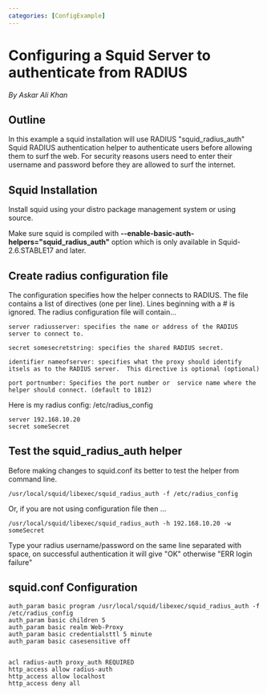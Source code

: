 ```yaml
---
categories: [ConfigExample]
---
```

# Configuring a Squid Server to authenticate from RADIUS

*By Askar Ali Khan*

## Outline

In this example a squid installation will use RADIUS
"squid_radius_auth" Squid RADIUS authentication helper to authenticate
users before allowing them to surf the web. For security reasons users
need to enter their username and password before they are allowed to
surf the internet.

## Squid Installation

Install squid using your distro package management system or using
source.

Make sure squid is compiled with
**--enable-basic-auth-helpers="squid_radius_auth"** option which is
only available in Squid-2.6.STABLE17 and later.

## Create radius configuration file

The configuration specifies how the helper connects to RADIUS. The file
contains a list of directives (one per line). Lines beginning with a \#
is ignored. The radius configuration file will contain...

    server radiusserver: specifies the name or address of the RADIUS server to connect to.

    secret somesecretstring: specifies the shared RADIUS secret.

    identifier nameofserver: specifies what the proxy should identify itsels as to the RADIUS server.  This directive is optional (optional)

    port portnumber: Specifies the port number or  service name where the helper should connect. (default to 1812)

Here is my radius config: /etc/radius_config

    server 192.168.10.20
    secret someSecret

## Test the squid_radius_auth helper

Before making changes to squid.conf its better to test the helper from
command line.

    /usr/local/squid/libexec/squid_radius_auth -f /etc/radius_config

Or, if you are not using configuration file then ...

    /usr/local/squid/libexec/squid_radius_auth -h 192.168.10.20 -w someSecret

Type your radius username/password on the same line separated with
space, on successful authentication it will give "OK" otherwise "ERR
login failure"

## squid.conf Configuration

    auth_param basic program /usr/local/squid/libexec/squid_radius_auth -f /etc/radius_config
    auth_param basic children 5
    auth_param basic realm Web-Proxy
    auth_param basic credentialsttl 5 minute
    auth_param basic casesensitive off


    acl radius-auth proxy_auth REQUIRED
    http_access allow radius-auth
    http_access allow localhost
    http_access deny all
